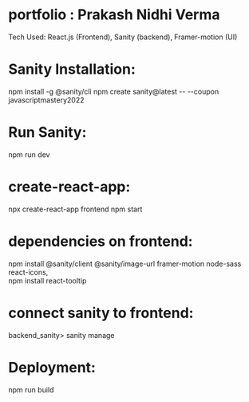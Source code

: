# portfolio : Prakash Nidhi Verma

Tech Used:
React.js (Frontend),
Sanity (backend),
Framer-motion (UI)


# Sanity Installation:
npm install -g @sanity/cli
npm create sanity@latest -- --coupon javascriptmastery2022

# Run Sanity:
npm run dev

# create-react-app:
npx create-react-app frontend
npm start

# dependencies on frontend:
npm install @sanity/client @sanity/image-url framer-motion node-sass react-icons,  
npm install react-tooltip

# connect sanity to frontend:
backend_sanity> sanity manage

# Deployment:
npm run build


